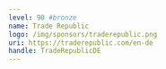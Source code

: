 ```yaml
---
level: 90 #bronze
name: Trade Republic
logo: /img/sponsors/traderepublic.png
uri: https://traderepublic.com/en-de
handle: TradeRepublicDE
---
```

